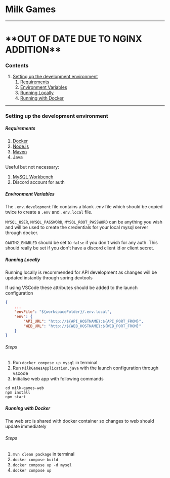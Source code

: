 # Milk Games

---

# **\*\*OUT OF DATE DUE TO NGINX ADDITION\*\***

### Contents

1. [Setting up the development environment](#setting-up-the-development-environment)
   1. [Requirements](#requirements)
   1. [Environment Variables](#environment-variables)
   1. [Running Locally](#running-locally)
   1. [Running with Docker](#running-with-docker)

---

### Setting up the development environment

##### Requirements

1. [Docker](https://www.docker.com/)
2. [Node.js](https://nodejs.org/en)
3. [Maven](https://maven.apache.org/download.cgi)
4. Java

Useful but not necessary:

1. [MySQL Workbench](https://www.mysql.com/products/workbench/)
2. Discord account for auth

##### Environment Variables

The `.env.development` file contains a blank .env file which should be copied twice to create a `.env` and `.env.local` file.

`MYSQL_USER`, `MYSQL_PASSWORD`, `MYSQL_ROOT_PASSWORD` can be anything you wish and will be used to create the credentials for your local mysql server through docker.

`OAUTH2_ENABLED` should be set to `false` if you don't wish for any auth. This should really be set if you don't have a discord client id or client secret.

##### Running Locally

Running locally is recommended for API development as changes will be updated instantly through spring devtools

If using VSCode these attributes should be added to the launch configuration

```json
{
    ...
    "envFile": "${workspaceFolder}/.env.local",
    "env": {
        "API_URL": "http://${API_HOSTNAME}:${API_PORT_FROM}",
        "WEB_URL": "http://${WEB_HOSTNAME}:${WEB_PORT_FROM}"
    }
}
```

###### Steps

1. Run `docker compose up mysql` in terminal
2. Run `MilkGamesApplication.java` with the launch configuration through vscode
3. Initialise web app with following commands

```
cd milk-games-web
npm install
npm start
```

##### Running with Docker

The web src is shared with docker container so changes to web should update immediately

###### Steps

1. `mvn clean package` in terminal
2. `docker compose build`
3. `docker compose up -d mysql`
4. `docker compose up`
